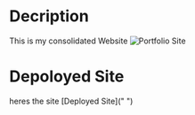 # Decription
This is my consolidated Website
![Portfolio  Site](./Users/IanFerguson/gt/photos/website_screenshot.png)

# Depoloyed Site
heres the site
[Deployed Site](" ")